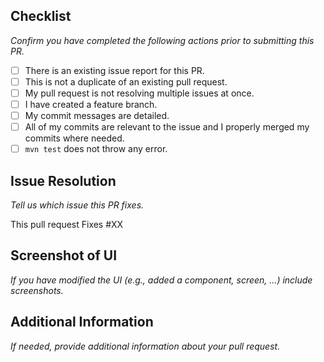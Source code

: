 ## Checklist

_Confirm you have completed the following actions prior to submitting this PR._

- [ ] There is an existing issue report for this PR.
- [ ] This is not a duplicate of an existing pull request.
- [ ] My pull request is not resolving multiple issues at once.
- [ ] I have created a feature branch.
- [ ] My commit messages are detailed.
- [ ] All of my commits are relevant to the issue and I properly merged my commits where needed.
- [ ] `mvn test` does not throw any error.

## Issue Resolution

_Tell us which issue this PR fixes._

This pull request Fixes #XX

## Screenshot of UI

_If you have modified the UI (e.g., added a component, screen, ...) include screenshots._


## Additional Information

_If needed, provide additional information about your pull request._
